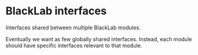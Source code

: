 # BlackLab interfaces

Interfaces shared between multiple BlackLab modules.

Eventually we want as few globally shared interfaces. Instead, each module should have specific interfaces relevant to that module.